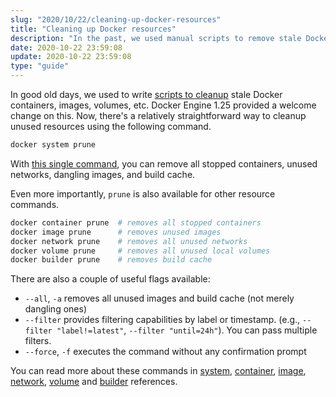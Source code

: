 ```yaml
---
slug: "2020/10/22/cleaning-up-docker-resources"
title: "Cleaning up Docker resources"
description: "In the past, we used manual scripts to remove stale Docker containers, images, volumes, etc. With Docker Engine 1.25, the prune command offers a simpler way to cleanup unused resources."
date: 2020-10-22 23:59:08
update: 2020-10-22 23:59:08
type: "guide"
---
```


In good old days, we used to write [scripts to cleanup](https://stackoverflow.com/questions/32723111/how-to-remove-old-and-unused-docker-images) stale Docker containers, images, volumes, etc. Docker Engine 1.25 provided a welcome change on this. Now, there's a relatively straightforward way to cleanup unused resources using the following command.

```sh
docker system prune
```

With [this single command](https://docs.docker.com/engine/reference/commandline/system_prune/), you can remove all stopped containers, unused networks, dangling images, and build cache.

Even more importantly, `prune` is also available for other resource commands.

```sh
docker container prune  # removes all stopped containers
docker image prune      # removes unused images
docker network prune    # removes all unused networks
docker volume prune     # removes all unused local volumes
docker builder prune    # removes build cache
```

There are also a couple of useful flags available:

- `--all`, `-a` removes all unused images and build cache (not merely dangling ones)
- `--filter` provides filtering capabilities by label or timestamp. (e.g., `--filter "label!=latest"`, `--filter "until=24h"`). You can pass multiple filters.
- `--force`, `-f` executes the command without any confirmation prompt

You can read more about these commands in [system](https://docs.docker.com/engine/reference/commandline/system_prune/), [container](https://docs.docker.com/engine/reference/commandline/container_prune/), [image](https://docs.docker.com/engine/reference/commandline/image_prune/), [network](https://docs.docker.com/engine/reference/commandline/network_prune/), [volume](https://docs.docker.com/engine/reference/commandline/volume_prune/) and [builder](https://docs.docker.com/engine/reference/commandline/builder_prune/) references.
